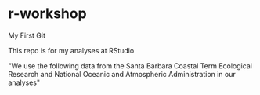 # r-workshop
My First Git

This repo is for my analyses at RStudio

"We use the following data from the Santa Barbara Coastal Term Ecological Research and National  Oceanic and Atmospheric Administration in our analyses"